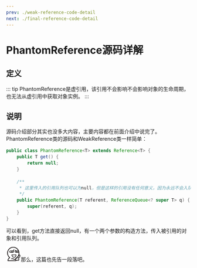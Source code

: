 ```yaml
---
prev: ./weak-reference-code-detail
next: ./final-reference-code-detail
---
```


# PhantomReference源码详解

## 定义

::: tip 
PhantomReference是虚引用，该引用不会影响不会影响对象的生命周期，也无法从虚引用中获取对象实例。
:::

## 说明

源码介绍部分其实也没多大内容，主要内容都在前面介绍中说完了。PhantomReference类的源码和WeakReference类一样简单：

```java
public class PhantomReference<T> extends Reference<T> {
    public T get() {
        return null;
    }

    /**
     * 这里传入的引用队列也可以为null，但是这样的引用没有任何意义，因为永远不会入队
     */
    public PhantomReference(T referent, ReferenceQueue<? super T> q) {
        super(referent, q);
    }
}
```

可以看到，get方法直接返回null，有一个两个参数的构造方法，传入被引用的对象和引用队列。

<img src="./06.png" width="40"/>那么，这篇也先告一段落吧。 